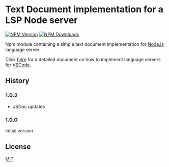 # Text Document implementation for a LSP Node server

[![NPM Version](https://img.shields.io/npm/v/vscode-languageserver-textdocument.svg)](https://npmjs.org/package/vscode-languageserver-textdocument)
[![NPM Downloads](https://img.shields.io/npm/dm/vscode-languageserver-textdocument.svg)](https://npmjs.org/package/vscode-languageserver-textdocument)

Npm module containing a simple text document implementation for [Node.js](https://nodejs.org/) language server

Click [here](https://code.visualstudio.com/docs/extensions/example-language-server) for a detailed document on how
to implement language servers for [VSCode](https://code.visualstudio.com/).

## History

### 1.0.2

- JSDoc updates

### 1.0.0

Initial version.

## License
[MIT](https://github.com/Microsoft/vscode-languageserver-node/blob/master/License.txt)
